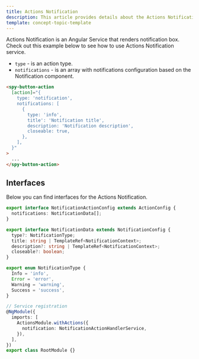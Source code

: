 ```yaml
---
title: Actions Notification
description: This article provides details about the Actions Notification service in the Components Library.
template: concept-topic-template
---
```


Actions Notification is an Angular Service that renders notification box.
Check out this example below to see how to use Actions Notification service.

- `type` - is an action type.  
- `notifications` - is an array with notifications configuration based on the Notification component.  

```html
<spy-button-action
  [action]="{
    type: 'notification',
    notifications: [
      {
        type: 'info',
        title': 'Notification title',
        description: 'Notification description',
        closeable: true,
      },
    ],
  }"
>
  ...
</spy-button-action>
```

## Interfaces

Below you can find interfaces for the Actions Notification.

```ts
export interface NotificationActionConfig extends ActionConfig {
  notifications: NotificationData[];
}

export interface NotificationData extends NotificationConfig {
  type?: NotificationType;
  title: string | TemplateRef<NotificationContext>;
  description?: string | TemplateRef<NotificationContext>;
  closeable?: boolean;
}

export enum NotificationType {
  Info = 'info',
  Error = 'error',
  Warning = 'warning',
  Success = 'success',
}

// Service registration
@NgModule({
  imports: [
    ActionsModule.withActions({
      notification: NotificationActionHandlerService,
    }),
  ],
})
export class RootModule {}
```
